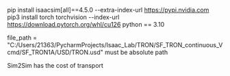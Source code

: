 pip install isaacsim[all]==4.5.0 --extra-index-url https://pypi.nvidia.com
pip3 install torch torchvision --index-url https://download.pytorch.org/whl/cu126
python == 3.10

file_path = "C:/Users/21363/PycharmProjects/Isaac_Lab/TRON/SF_TRON_continuous_Vcmd/SF_TRON1A/USD/TRON.usd"  must be absolute path

Sim2Sim has the cost of transport
